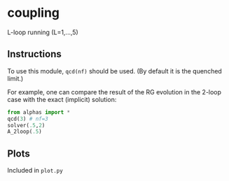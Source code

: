 # coupling
L-loop running (L=1,...,5)

## Instructions

To use this module, `qcd(nf)` should be used. (By default it is the quenched limit.)

For example, one can compare the result of the RG evolution in the 2-loop case
with the exact (implicit) solution:
```python
from alphas import *
qcd(3) # nf=3
solver(.5,2)
A_2loop(.5)
```
## Plots

Included in `plot.py`
